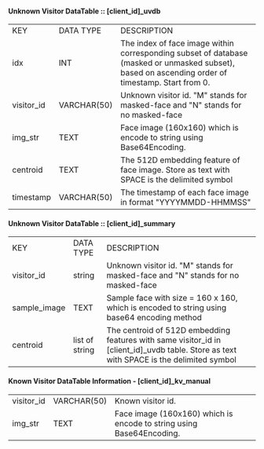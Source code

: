 #### Unknown Visitor DataTable :: [client_id]_uvdb
<table>
<tr>
<td>KEY</td>
<td>DATA TYPE</td>
<td>DESCRIPTION</td>
</tr>
<tr>
<td>idx</td>
<td>INT</td>
<td>The index of face image within corresponding subset of database (masked or unmasked subset), based on ascending order of timestamp. Start from 0.</td>
</tr>
<tr>
<td>visitor_id</td>
<td>VARCHAR(50)</td>
<td>Unknown visitor id. "M" stands for masked-face and "N" stands for no masked-face</td>
</tr>
<tr>
<td>img_str</td>
<td>TEXT</td>
<td>Face image (160x160) which is encode to string using Base64Encoding.</td>
</tr>
<tr>
<td>centroid</td>
<td>TEXT</td>
<td>The 512D embedding feature of face image. Store as text with SPACE is the delimited symbol</td>
</tr>
<tr>
<td>timestamp</td>
<td>VARCHAR(50)</td>
<td>The timestamp of each face image in format "YYYYMMDD-HHMMSS"</td>
</tr>
</table>

#### Unknown Visitor DataTable :: [client_id]_summary
<table>
<tr>
<td>KEY</td>
<td>DATA TYPE</td>
<td>DESCRIPTION</td>
</tr>
<tr>
<td>visitor_id</td>
<td>string</td>
<td>Unknown visitor id. "M" stands for masked-face and "N" stands for no masked-face</td>
</tr>
<tr>
<td>sample_image</td>
<td>TEXT</td>
<td>Sample face with size = 160 x 160, which is encoded to string using base64 encoding method</td>
</tr>
<tr>
<td>centroid</td>
<td>list of string</td>
<td>The centroid of 512D embedding features with same visitor_id in [client_id]_uvdb table. Store as text with SPACE is the delimited symbol</td>
</tr>
</table>

#### Known Visitor DataTable Information - [client_id]_kv_manual
<table>
<tr>
<td>visitor_id</td>
<td>VARCHAR(50)</td>
<td>Known visitor id.</td>
</tr>
<tr>
<td>img_str</td>
<td>TEXT</td>
<td>Face image (160x160) which is encode to string using Base64Encoding.</td>
</tr>
</table>
